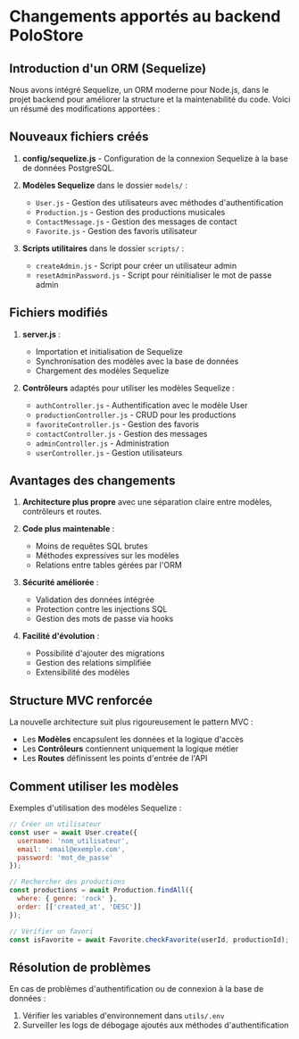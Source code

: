 # Changements apportés au backend PoloStore

## Introduction d'un ORM (Sequelize)

Nous avons intégré Sequelize, un ORM moderne pour Node.js, dans le projet backend pour améliorer la structure et la maintenabilité du code. Voici un résumé des modifications apportées :

## Nouveaux fichiers créés

1. **config/sequelize.js** - Configuration de la connexion Sequelize à la base de données PostgreSQL.

2. **Modèles Sequelize** dans le dossier `models/` :
   - `User.js` - Gestion des utilisateurs avec méthodes d'authentification
   - `Production.js` - Gestion des productions musicales
   - `ContactMessage.js` - Gestion des messages de contact
   - `Favorite.js` - Gestion des favoris utilisateur

3. **Scripts utilitaires** dans le dossier `scripts/` :
   - `createAdmin.js` - Script pour créer un utilisateur admin
   - `resetAdminPassword.js` - Script pour réinitialiser le mot de passe admin

## Fichiers modifiés

1. **server.js** :
   - Importation et initialisation de Sequelize
   - Synchronisation des modèles avec la base de données
   - Chargement des modèles Sequelize

2. **Contrôleurs** adaptés pour utiliser les modèles Sequelize :
   - `authController.js` - Authentification avec le modèle User
   - `productionController.js` - CRUD pour les productions
   - `favoriteController.js` - Gestion des favoris
   - `contactController.js` - Gestion des messages
   - `adminController.js` - Administration
   - `userController.js` - Gestion utilisateurs

## Avantages des changements

1. **Architecture plus propre** avec une séparation claire entre modèles, contrôleurs et routes.

2. **Code plus maintenable** :
   - Moins de requêtes SQL brutes
   - Méthodes expressives sur les modèles
   - Relations entre tables gérées par l'ORM

3. **Sécurité améliorée** :
   - Validation des données intégrée
   - Protection contre les injections SQL
   - Gestion des mots de passe via hooks

4. **Facilité d'évolution** :
   - Possibilité d'ajouter des migrations
   - Gestion des relations simplifiée
   - Extensibilité des modèles

## Structure MVC renforcée

La nouvelle architecture suit plus rigoureusement le pattern MVC :
- Les **Modèles** encapsulent les données et la logique d'accès
- Les **Contrôleurs** contiennent uniquement la logique métier
- Les **Routes** définissent les points d'entrée de l'API

## Comment utiliser les modèles

Exemples d'utilisation des modèles Sequelize :

```javascript
// Créer un utilisateur
const user = await User.create({
  username: 'nom_utilisateur',
  email: 'email@exemple.com',
  password: 'mot_de_passe'
});

// Rechercher des productions
const productions = await Production.findAll({
  where: { genre: 'rock' },
  order: [['created_at', 'DESC']]
});

// Vérifier un favori
const isFavorite = await Favorite.checkFavorite(userId, productionId);
```

## Résolution de problèmes

En cas de problèmes d'authentification ou de connexion à la base de données :

1. Vérifier les variables d'environnement dans `utils/.env`
3. Surveiller les logs de débogage ajoutés aux méthodes d'authentification


